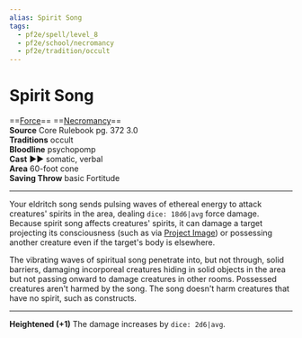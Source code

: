 ```yaml
---
alias: Spirit Song
tags:
  - pf2e/spell/level_8
  - pf2e/school/necromancy
  - pf2e/tradition/occult
---
```


# Spirit Song

==[Force](Force.md)== ==[Necromancy](Necromancy.md)==  
__Source__ Core Rulebook pg. 372 3.0  
**Traditions** occult  
**Bloodline** psychopomp  
**Cast** ►► somatic, verbal  
**Area** 60-foot cone  
**Saving Throw** basic Fortitude

---

Your eldritch song sends pulsing waves of ethereal energy to attack creatures' spirits in the area, dealing `dice: 18d6|avg` force damage. Because spirit song affects creatures' spirits, it can damage a target projecting its consciousness (such as via [Project Image](Project%20Image.md)) or possessing another creature even if the target's body is elsewhere.

The vibrating waves of spiritual song penetrate into, but not through, solid barriers, damaging incorporeal creatures hiding in solid objects in the area but not passing onward to damage creatures in other rooms. Possessed creatures aren't harmed by the song. The song doesn't harm creatures that have no spirit, such as constructs.

<hr>

**Heightened (+1)** The damage increases by `dice: 2d6|avg`.
